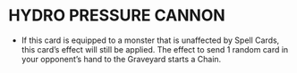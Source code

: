 # HYDRO PRESSURE CANNON

*   If this card is equipped to a monster that is unaffected by Spell Cards, this card’s effect will still be applied. The effect to send 1 random card in your opponent’s hand to the Graveyard starts a Chain.
